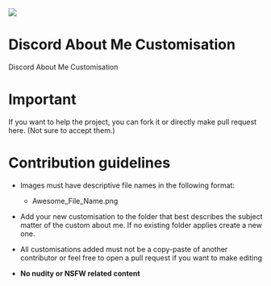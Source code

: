 <a href="https://github.com/SeenKid/discord-profile-customisation"> 
  <img src="https://img.shields.io/github/downloads/SeenKid/discord-profile-customisation/total?style=flat-square">
  </img>
</a>

# Discord About Me Customisation

Discord About Me Customisation

# Important

If you want to help the project, you can fork it or directly make pull request here. (Not sure to accept them.)

# Contribution guidelines

- Images must have descriptive file names in the following format:
  - Awesome_File_Name.png

- Add your new customisation to the folder that best describes the subject matter of the custom about me. If no existing folder applies create a new one.

- All customisations added must not be a copy-paste of another contributor or feel free to open a pull request if you want to make editing

- **No nudity or NSFW related content**
